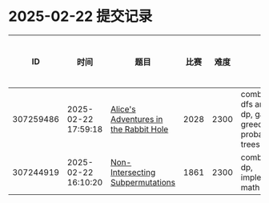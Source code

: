 # 2025-02-22 提交记录

 | ID | 时间 | 题目 | 比赛 | 难度 | 标签 | 结果 | 测试用例 | 运行时间 | 内存消耗 |
 |----|------|-----|-----|------|-----|------|---------|--------|----------|
 | 307259486 | 2025-02-22  17:59:18 | [Alice's Adventures in the Rabbit Hole](https://codeforces.com/problemset/problem/2028/E) | 2028 | 2300 | combinatorics, dfs and similar, dp, games, greedy, math, probabilities, trees | OK | 21 | 374ms | 58700KB |
 | 307244919 | 2025-02-22  16:10:20 | [Non-Intersecting Subpermutations](https://codeforces.com/problemset/problem/1861/E) | 1861 | 2300 | combinatorics, dp, implementation, math | OK | 13 | 77ms | 100KB |